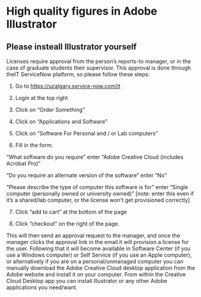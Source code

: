 # High quality figures in Adobe Illustrator

## Please insteall Illustrator yourself

Licenses require approval from the person’s reports-to manager, or in the case of graduate students their supervisor. This approval is done through theIT ServiceNow platform, so please follow these steps:
 
1. Go to https://ucalgary.service-now.com/it

2. Login at the top right

3. Click on “Order Something”

4. Click on  “Applications and Software”

5. Click on “Software For Personal and / or Lab computers”

6. Fill in the form:

“What software do you require” enter “Adobe Creative Cloud (includes Acrobat Pro)”

“Do you require an alternate version of the software” enter “No”

“Please describe the type of computer this software is for” enter “Single computer (personally owned or university owned)” [note: enter this even if it’s a shared/lab computer, or the license won’t get provisioned correctly]

7. Click “add to cart” at the bottom of the page

8. Click “checkout” on the right of the page.
 
This will then send an approval request to the manager, and once the manager clicks the approval link in the email it will provision a license for the user. Following that it will become available in Software Center (if you use a Windows computer) or Self Service (if you use an Apple computer), or alternatively if you are on a personal/unmanaged computer you can manually download the Adobe Creative Cloud desktop application from the Adobe website and install it on your computer. From within the Creative Cloud Desktop app you can install Illustrator or any other Adobe applications you need/want.
